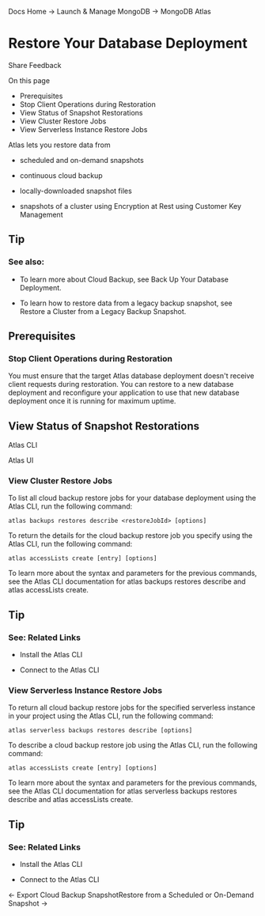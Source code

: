 Docs Home → Launch & Manage MongoDB → MongoDB Atlas

# Restore Your Database Deployment

Share Feedback

On this page

  * Prerequisites
  * Stop Client Operations during Restoration
  * View Status of Snapshot Restorations
  * View Cluster Restore Jobs
  * View Serverless Instance Restore Jobs

Atlas lets you restore data from

  * scheduled and on-demand snapshots

  * continuous cloud backup

  * locally-downloaded snapshot files

  * snapshots of a cluster using Encryption at Rest using Customer Key Management

## Tip

### See also:

  * To learn more about Cloud Backup, see Back Up Your Database Deployment.

  * To learn how to restore data from a legacy backup snapshot, see Restore a Cluster from a Legacy Backup Snapshot.

## Prerequisites

### Stop Client Operations during Restoration

You must ensure that the target Atlas database deployment doesn't receive
client requests during restoration. You can restore to a new database
deployment and reconfigure your application to use that new database
deployment once it is running for maximum uptime.

## View Status of Snapshot Restorations

Atlas CLI

Atlas UI

### View Cluster Restore Jobs

To list all cloud backup restore jobs for your database deployment using the
Atlas CLI, run the following command:

    
    
    atlas backups restores describe <restoreJobId> [options]  
      
  
To return the details for the cloud backup restore job you specify using the
Atlas CLI, run the following command:

    
    
    atlas accessLists create [entry] [options]  
      
  
To learn more about the syntax and parameters for the previous commands, see
the Atlas CLI documentation for atlas backups restores describe and atlas
accessLists create.

## Tip

### See: Related Links

  * Install the Atlas CLI

  * Connect to the Atlas CLI

### View Serverless Instance Restore Jobs

To return all cloud backup restore jobs for the specified serverless instance
in your project using the Atlas CLI, run the following command:

    
    
    atlas serverless backups restores describe [options]  
      
  
To describe a cloud backup restore job using the Atlas CLI, run the following
command:

    
    
    atlas accessLists create [entry] [options]  
      
  
To learn more about the syntax and parameters for the previous commands, see
the Atlas CLI documentation for atlas serverless backups restores describe and
atlas accessLists create.

## Tip

### See: Related Links

  * Install the Atlas CLI

  * Connect to the Atlas CLI

← Export Cloud Backup SnapshotRestore from a Scheduled or On-Demand Snapshot →

